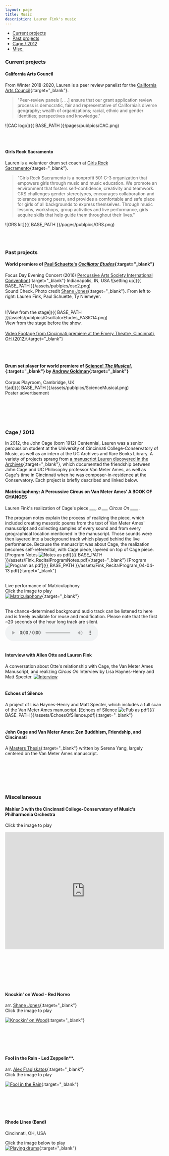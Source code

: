 ```yaml
---
layout: page
title: Music
description: Lauren Fink's music
---
```



<div class="navbar">
    <div class="navbar-inner">
        <ul class="nav">
            <li><a href="#current">Current projects</a></li>
            <li><a href="#past">Past projects</a></li>
            <li><a href="#cage">Cage / 2012</a></li>
            <li><a href="#misc">Misc.</a></li>
        </ul>
    </div>
</div>


### <a name="current"></a>Current projects  

#### California Arts Council
From Winter 2018-2020, Lauren is a peer review panelist for the [California Arts Council](http://www.arts.ca.gov/){:target="_blank"}.
> "Peer-review panels [. . .] ensure that our grant application review process is democratic, fair and representative of California’s diverse geography; wealth of organizations; racial, ethnic and gender identities; perspectives and knowledge."  

![CAC logo]({{ BASE_PATH }}/pages/publpics/CAC.png) 

<br>
<br>


#### Girls Rock Sacramento
Lauren is a volunteer drum set coach at [Girls Rock Sacramento](http://www.girlsrocksacramento.com/){:target="_blank"}. 
> "Girls Rock Sacramento is a nonprofit 501 C-3 organization that empowers girls through music and music education. We promote an environment that fosters self-confidence, creativity and teamwork. GRS challenges gender stereotypes, encourages collaboration and tolerance among peers, and provides a comfortable and safe place for girls of all backgrounds to express themselves. Through music lessons, workshops, group activities and live performance, girls acquire skills that help guide them throughout their lives."

![GRS kit]({{ BASE_PATH }}/pages/publpics/GRS.png)  


<br>
<br>

### <a name="past"></a>Past projects 
 
#### World premiere of [Paul Schuette's](http://www.paulschuette.com/) [*Oscillator Etudes*](http://www.paulschuette.com/music/){:target="_blank"}
Focus Day Evening Concert (2016)
[Percussive Arts Society International Convention](http://www.pas.org/){:target="_blank"}
Indianapolis, IN, USA
![setting up]({{ BASE_PATH }}/assets/publpics/osc2.png)  
Sound Check. Photo credit [Shane Jones](http://www.shanejonespercussion.com/){:target="_blank"}. From left to right: Lauren Fink, Paul Schuette, Ty Niemeyer.  
<br><br>
![View from the stage]({{ BASE_PATH }}/assets/publpics/OscillatorEtudes_PASIC14.png)  
View from the stage before the show.
<br><br>
[Video Footage from Cincinnati premiere at the Emery Theatre, Cincinnati, OH (2012)](https://youtu.be/inZUFKHSn1o){:target="_blank"} 
<br><br>
<br><br>

#### Drum set player for world premiere of [Science! *The Musical*.](http://www.mus.cam.ac.uk/news/feature-pieces/science-the-musical){:target="_blank"} by [Andrew Goldman](http://heymancenter.org/people/andrew-goldman/){:target="_blank"}  
Corpus Playroom, Cambridge, UK  
![ad]({{ BASE_PATH }}/assets/publpics/ScienceMusical.png)  
Poster advertisement
<br><br>
<br><br>
<br><br>


### <a name="cage"></a>Cage / 2012 

In 2012, the John Cage (born 1912) Centennial, Lauren was a senior percussion student at the University of Cincinnati College-Conservatory of Music, as well as an intern at the UC Archives and Rare Books Library. A variety of projects sprang from [a manuscript Lauren discovered in the Archives](https://libapps.libraries.uc.edu/liblog/2011/08/zen-in-the-archives-and-rare-books-library-john-cage-and-the-van-meter-ames-papers/){:target="_blank"}, which documented the friendship between John Cage and UC Philosophy professor Van Meter Ames, as well as Cage's time in Cincinnati when he was composer-in-residence at the Conservatory.
Each project is briefly described and linked below.
<br>

#### Matriculaphony: A Percussive Circus on Van Meter Ames’ A BOOK OF CHANGES
Lauren Fink's realization of Cage's piece *___, a ___ Circus On ____*.

The program notes explain the process of realizing the piece, which included creating mesostic poems from the text of Van Meter Ames' manuscript and collecting samples of every sound and from every geographical location mentioned in the manuscript. Those sounds were then layered into a background track which played behind the live performance. Because the manuscript was about Cage, the realization becomes self-referential, with Cage piece, layered on top of Cage piece.
[Program Notes ![Notes as pdf](icons16/pdf-icon.png)]({{ BASE_PATH }}/assets/Fink_RecitalProgramNotes.pdf){:target="_blank"}
[Program ![Program as pdf](icons16/pdf-icon.png)]({{ BASE_PATH }}/assets/Fink_RecitalProgram_04-04-13.pdf){:target="_blank"}
<br><br>

Live performance of Matriculaphony  
Click the image to play  
[![Matriculaphony](https://img.youtube.com/vi/pcFtX0GDQOE/0.jpg)](https://www.youtube.com/watch?v=pcFtX0GDQOE){:target="_blank"}
<br><br>

The chance-determined background audio track can be listened to here and is freely available for reuse and modification. Please note that the first ~20 seconds of the hour long track are silent.
<audio controls preload>
    <!-- <source src="audio.mp3"></source> -->
    <source src="../assets/audio/recital_background_track.ogg"></source>
</audio>
<br><br>


#### Interview with Allen Otte and Lauren Fink
A conversation about Otte's relationship with Cage, the Van Meter Ames Manuscript, and realizing *Circus On*
Interview by Lisa Haynes-Henry and Matt Specter.
[![Interview](https://img.youtube.com/vi/iaprETn-NnU/0.jpg)](https://www.youtube.com/watch?v=iaprETn-NnU)
<br><br>

#### Echoes of Silence
A project of Lisa Haynes-Henry and Matt Specter, which includes a full scan of the Van Meter Ames manuscript.
[Echoes of Silence ![ePub as pdf](icons16/pdf-icon.png)]({{ BASE_PATH }}/assets/EchoesOfSilence.pdf){:target="_blank"}
<br><br>

#### John Cage and Van Meter Ames: Zen Buddhism, Friendship, and Cincinnati
A [Masters Thesis](https://etd.ohiolink.edu/!etd.send_file?accession=ucin1378195094&disposition=inline){:target="_blank"} written by Serena Yang, largely centered on the Van Meter Ames manuscript.
<br><br>


<br><br>
<br><br>


### <a name="misc"></a>Miscellaneous
#### Mahler 3 with the Cincinnati College-Conservatory of Music’s Philharmonia Orchestra
Click the image to play 

<iframe width="512" height="376" src="https://player.pbs.org/viralplayer/2365027812/" frameborder="0" marginwidth="0" marginheight="0" scrolling="no" seamless allowfullscreen></iframe>

<br><br>
<br><br>
<br><br>


#### Knockin' on Wood - Red Norvo   
arr. [Shane Jones](http://www.shanejonespercussion.com/){:target="_blank"}  
Click the image to play

[![Knockin' on Wood](https://img.youtube.com/vi/axHd9fq6yY4/0.jpg)](https://www.youtube.com/watch?v=axHd9fq6yY4){:target="_blank"}
<br><br>
<br><br>
<br><br>


#### Fool in the Rain - Led Zeppelin**. 
arr. [Alex Fragiskatos](https://fragiskatospercussion.com/){:target="_blank"}  
Click the image to play  

[![Fool in the Rain](https://img.youtube.com/vi/Ga-iHxlNgqU/0.jpg)](https://www.youtube.com/watch?v=Ga-iHxlNgqU){:target="_blank"}
<br><br>
<br><br>
<br><br>

#### Rhode Lines (Band)
Cincinnati, OH, USA  
<!-- ![playing drums]({{ BASE_PATH }}/assets/publpics/rhodeLines.png) -->
Click the image below to play  
[![Playing drums](https://img.youtube.com/vi/zS67TM2L1KE/0.jpg)](https://www.youtube.com/watch?v=zS67TM2L1KE){:target="_blank"}
<br><br>
<br><br>
<br><br>

